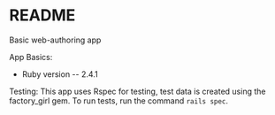 # README

Basic web-authoring app

App Basics:

* Ruby version -- 2.4.1

Testing:
This app uses Rspec for testing, test data is created using the factory_girl gem.
To run tests, run the command `rails spec`.


